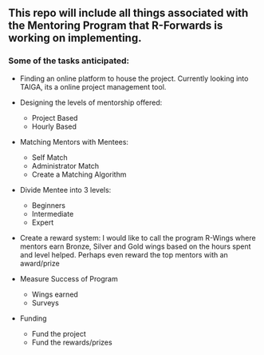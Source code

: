 ## This repo will include all things associated with the Mentoring Program that R-Forwards is working on implementing.


### Some of the tasks anticipated:

* Finding an online platform to house the project. Currently looking into TAIGA, its a online project management tool.

* Designing the levels of mentorship offered:
    * Project Based
    * Hourly Based
    
* Matching Mentors with Mentees:
    * Self Match
    * Administrator Match 
    * Create a Matching Algorithm
    
* Divide Mentee into 3 levels:
    * Beginners
    * Intermediate
    * Expert
    
* Create a reward system:
    I would like to call the program R-Wings where mentors earn Bronze, Silver and Gold wings based on the hours spent and level helped. Perhaps even reward the top mentors with an award/prize
    
* Measure Success of Program
    * Wings earned
    * Surveys
    
* Funding
    * Fund the project
    * Fund the rewards/prizes
    

    
